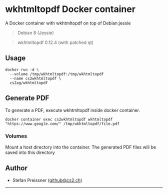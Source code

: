# wkhtmltopdf Docker container

A Docker container with wkhtmltopdf on top of Debian:jessie

> Debian 8 (Jessie)

> wkhtmltopdf 0.12.4 (with patched qt)


## Usage

```
docker run -d \
  --volume /tmp/wkhtmltopdf:/tmp/wkhtmltopdf
  --name cs2wkhtmltopdf \
  cs2ag/wkhtmltopdf
```

## Generate PDF

To generate a PDF, execute wkhtmltopdf inside docker container. 

```
docker container exec cs2wkhtmltopdf wkhtmltopdf "https://www.google.com/" /tmp/wkhtmltopdf/file.pdf
```

### Volumes

Mount a host directory into the container. The generated PDF files will be saved into this directory


## Author

* Stefan Preissner (<github@cs2.ch>)  

---
